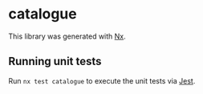 # catalogue

This library was generated with [Nx](https://nx.dev).

## Running unit tests

Run `nx test catalogue` to execute the unit tests via [Jest](https://jestjs.io).
